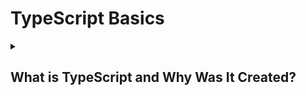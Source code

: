 # TypeScript Basics

  <details>
 <summary>  <h2>What is TypeScript and Why Was It Created? </h2>  </summary>
 <small>
    TypeScript is a **programming language developed by Microsoft in 2012**. It is a **superset of JavaScript** that adds **static typing** and better error handling. It was created because JavaScript had **no type safety, debugging issues, and was hard to manage in big projects**. TypeScript helps by **catching errors early** and making code more reliable.
 </small>
</details>
